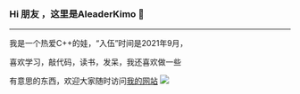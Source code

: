 ### Hi 朋友 ，这里是AleaderKimo 👋

---

我是一个热爱C++的娃，“入伍”时间是2021年9月，

喜欢学习，敲代码，读书，发呆，我还喜欢做一些

有意思的东西，欢迎大家随时访问[我的网站](https://ialeaderkimo.code.blog/)                                ![](https://github-readme-stats.vercel.app/api?username=AleaderKimo)


<!--
**AleaderKimo/AleaderKimo** is a ✨ _special_ ✨ repository because its `README.md` (this file) appears on your GitHub profile.

Here are some ideas to get you started:

- 🔭 I’m currently working on ...
- 🌱 I’m currently learning ...
- 👯 I’m looking to collaborate on ...
- 🤔 I’m looking for help with ...
- 💬 Ask me about ...
- 📫 How to reach me: ...
- 😄 Pronouns: ...
- ⚡ Fun fact: ...
-->

